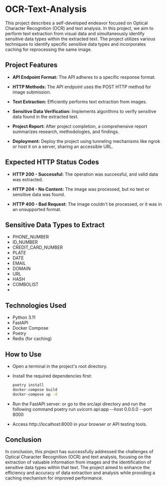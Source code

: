 
# OCR-Text-Analysis

This project describes a self-developed endeavor focused on Optical Character Recognition (OCR) and text analysis. In this project, we aim to perform text extraction from visual data and simultaneously identify sensitive data types within the extracted text. The project utilizes various techniques to identify specific sensitive data types and incorporates caching for reprocessing the same image.

## Project Features

- **API Endpoint Format:** The API adheres to a specific response format.

- **HTTP Methods:** The API endpoint uses the POST HTTP method for image submission.

- **Text Extraction:** Efficiently performs text extraction from images.

- **Sensitive Data Verification:** Implements algorithms to verify sensitive data found in the extracted text.

- **Project Report:** After project completion, a comprehensive report summarizes research, methodologies, and findings.

- **Deployment:** Deploy the project using tunneling mechanisms like ngrok or host it on a server, sharing an accessible URL.

## Expected HTTP Status Codes

- **HTTP 200 - Successful:** The operation was successful, and valid data was extracted.

- **HTTP 204 - No Content:** The image was processed, but no text or sensitive data was found.

- **HTTP 400 - Bad Request:** The image couldn't be processed, or it was in an unsupported format.

  
## Sensitive Data Types to Extract

- PHONE_NUMBER
- ID_NUMBER
- CREDIT_CARD_NUMBER
- PLATE
- DATE
- EMAIL
- DOMAIN
- URL
- HASH
- COMBOLIST
- 
## Technologies Used

- Python 3.11
- FastAPI
- Docker Compose
- Poetry
- Redis (for caching)

## How to Use

- Open a terminal in the project's root directory.
- Install the required dependencies first:

   ```bash
   poetry install
   docker-compose build
   docker-compose up -d
- Run the FastAPI server:
  or go to the src/api directory and run the following command
   poetry run uvicorn api:app --host 0.0.0.0 --port 8000
- Access http://localhost:8000 in your browser or API testing tools.

## Conclusion

In conclusion, this project has successfully addressed the challenges of Optical Character Recognition (OCR) and text analysis, focusing on the extraction of valuable information from images and the identification of sensitive data types within that text. The project aimed to enhance the efficiency and accuracy of data extraction and analysis while providing a caching mechanism for improved performance.

